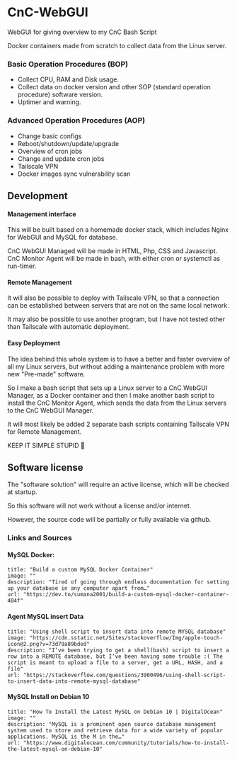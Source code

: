 # CnC-WebGUI
WebGUI for giving overview to my CnC Bash Script

Docker containers made from scratch to collect data from the Linux server.


### Basic Operation Procedures (BOP)

- Collect CPU, RAM and Disk usage.
- Collect data on docker version and other SOP (standard operation procedure) software version.
- Uptimer and warning.


### Advanced Operation Procedures (AOP)

- Change basic configs 
- Reboot/shutdown/update/upgrade
- Overview of cron jobs 
- Change and update cron jobs
- Tailscale VPN
- Docker images sync vulnerability scan 


## Development

#### Management interface 

This will be built based on a homemade docker stack, which includes Nginx for WebGUI and MySQL for database.

CnC WebGUI Managed will be made in HTML, Php, CSS and Javascript. CnC Monitor Agent will be made in bash, with either cron or systemctl as run-timer.

#### Remote Management 

It will also be possible to deploy with Tailscale VPN, so that a connection can be established between servers that are not on the same local network.

It may also be possible to use another program, but I have not tested other than Tailscale with automatic deployment.


#### Easy Deployment 

The idea behind this whole system is to have a better and faster overview of all my Linux servers, but without adding a maintenance problem with more new "Pre-made" software. 

So I make a bash script that sets up a Linux server to a CnC WebGUI Manager, as a Docker container and then I make another bash script to install the CnC Monitor Agent, which sends the data from the Linux servers to the CnC WebGUI Manager.

It will most likely be added 2 separate bash scripts containing Tailscale VPN for Remote Management.

KEEP IT SIMPLE STUPID 🤣

## Software license 

The "software solution" will require an active license, which will be checked at startup.

So this software will not work without a license and/or internet.

However, the source code will be partially or fully available via github.

### Links and Sources

#### MySQL Docker:

```embed
title: "Build a custom MySQL Docker Container"
image: ""
description: "Tired of going through endless documentation for setting up your database in any computer apart from…"
url: "https://dev.to/sumana2001/build-a-custom-mysql-docker-container-404f"
```

#### Agent MySQL insert Data

```embed
title: "Using shell script to insert data into remote MYSQL database"
image: "https://cdn.sstatic.net/Sites/stackoverflow/Img/apple-touch-icon@2.png?v=73d79a89bded"
description: "I’ve been trying to get a shell(bash) script to insert a row into a REMOTE database, but I’ve been having some trouble :( The script is meant to upload a file to a server, get a URL, HASH, and a file"
url: "https://stackoverflow.com/questions/3900496/using-shell-script-to-insert-data-into-remote-mysql-database"
```

#### MySQL Install on Debian 10

```embed
title: "How To Install the Latest MySQL on Debian 10 | DigitalOcean"
image: ""
description: "MySQL is a prominent open source database management system used to store and retrieve data for a wide variety of popular applications. MySQL is the M in the…"
url: "https://www.digitalocean.com/community/tutorials/how-to-install-the-latest-mysql-on-debian-10"
```